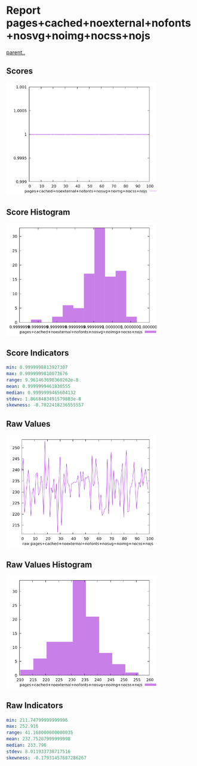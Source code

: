 # Report pages+cached+noexternal+nofonts+nosvg+noimg+nocss+nojs

[parent..](./..)  


## Scores

![score](./score.png)  

## Score Histogram

![hist](./hist.png)  

## Score Indicators

```yaml
min: 0.9999998813927307
max: 0.9999999810073676
range: 9.961463698360262e-8
mean: 0.9999999461830555
median: 0.9999999465604132
stdev: 1.8668483491579883e-8
skewness: -0.7022418236555557

```

## Raw Values

![raw](./raw.png)  

## Raw Values Histogram

![raw hist](./raw_hist.png)  

## Raw Indicators

```yaml
min: 211.74799999999996
max: 252.916
range: 41.168000000000035
mean: 232.75207999999998
median: 233.796
stdev: 8.011933738717516
skewness: -0.17931457687286267

```

<style>
  img {
    max-width: 80%;
  }
</style>
      
